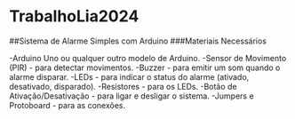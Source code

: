 # TrabalhoLia2024
##Sistema de Alarme Simples com Arduino
###Materiais Necessários

-Arduino Uno ou qualquer outro modelo de Arduino.
-Sensor de Movimento (PIR) - para detectar movimentos.
-Buzzer - para emitir um som quando o alarme disparar.
-LEDs - para indicar o status do alarme (ativado, desativado, disparado).
-Resistores - para os LEDs.
-Botão de Ativação/Desativação - para ligar e desligar o sistema.
-Jumpers e Protoboard - para as conexões.
